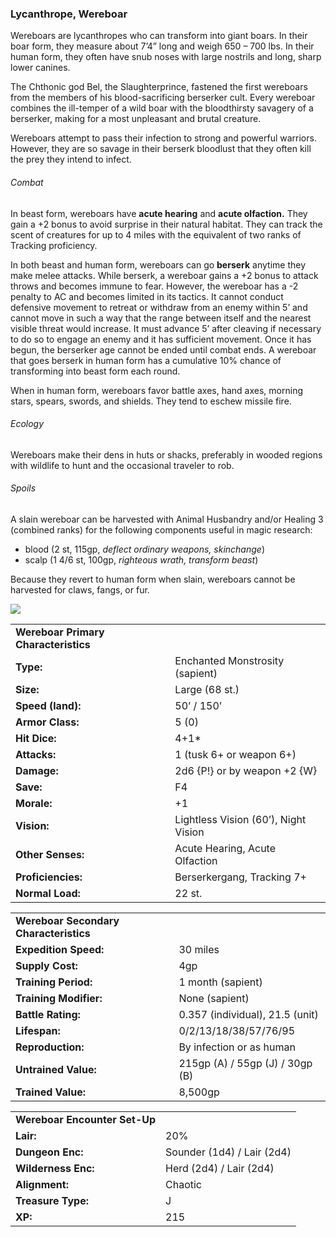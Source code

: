 ### Lycanthrope, Wereboar

Wereboars are lycanthropes who can transform into giant boars. In their boar form, they measure about 7’4” long and weigh 650 – 700 lbs. In their human form, they often have snub noses with large nostrils and long, sharp lower canines.

The Chthonic god Bel, the Slaughterprince, fastened the first wereboars from the members of his blood-sacrificing berserker cult. Every wereboar combines the ill-temper of a wild boar with the bloodthirsty savagery of a berserker, making for a most unpleasant and brutal creature.

Wereboars attempt to pass their infection to strong and powerful warriors. However, they are so savage in their berserk bloodlust that they often kill the prey they intend to infect.

###### Combat

In beast form, wereboars have **acute hearing** and **acute olfaction.** They gain a +2 bonus to avoid surprise in their natural habitat. They can track the scent of creatures for up to 4 miles with the equivalent of two ranks of Tracking proficiency.

In both beast and human form, wereboars can go **berserk** anytime they make melee attacks. While berserk, a wereboar gains a +2 bonus to attack throws and becomes immune to fear. However, the wereboar has a -2 penalty to AC and becomes limited in its tactics. It cannot conduct defensive movement to retreat or withdraw from an enemy within 5’ and cannot move in such a way that the range between itself and the nearest visible threat would increase. It must advance 5’ after cleaving if necessary to do so to engage an enemy and it has sufficient movement. Once it has begun, the berserker age cannot be ended until combat ends. A wereboar that goes berserk in human form has a cumulative 10% chance of transforming into beast form each round.

When in human form, wereboars favor battle axes, hand axes, morning stars, spears, swords, and shields. They tend to eschew missile fire.

###### Ecology

Wereboars make their dens in huts or shacks, preferably in wooded regions with wildlife to hunt and the occasional traveler to rob.

###### Spoils

A slain wereboar can be harvested with Animal Husbandry and/or Healing 3 (combined ranks) for the following components useful in magic research:

* blood (2 st, 115gp, *deflect ordinary weapons, skinchange*)
* scalp (1 4/6 st, 100gp, *righteous wrath, transform beast*)

Because they revert to human form when slain, wereboars cannot be harvested for claws, fangs, or fur.

![](data:image/png;base64...)

|  |  |
| --- | --- |
| **Wereboar Primary Characteristics** | |
| **Type:** | Enchanted Monstrosity (sapient) |
| **Size:** | Large (68 st.) |
| **Speed (land):** | 50’ / 150’ |
| **Armor Class:** | 5 (0) |
| **Hit Dice:** | 4+1\* |
| **Attacks:** | 1 (tusk 6+ or weapon 6+) |
| **Damage:** | 2d6 {P!} or by weapon +2 {W} |
| **Save:** | F4 |
| **Morale:** | +1 |
| **Vision:** | Lightless Vision (60’), Night Vision |
| **Other Senses:** | Acute Hearing, Acute Olfaction |
| **Proficiencies:** | Berserkergang, Tracking 7+ |
| **Normal Load:** | 22 st. |

|  |  |
| --- | --- |
| **Wereboar Secondary Characteristics** | |
| **Expedition Speed:** | 30 miles |
| **Supply Cost:** | 4gp |
| **Training Period:** | 1 month (sapient) |
| **Training Modifier:** | None (sapient) |
| **Battle Rating:** | 0.357 (individual), 21.5 (unit) |
| **Lifespan:** | 0/2/13/18/38/57/76/95 |
| **Reproduction:** | By infection or as human |
| **Untrained Value:** | 215gp (A) / 55gp (J) / 30gp (B) |
| **Trained Value:** | 8,500gp |

|  |  |
| --- | --- |
| **Wereboar Encounter Set-Up** | |
| **Lair:** | 20% |
| **Dungeon Enc:** | Sounder (1d4) / Lair (2d4) |
| **Wilderness Enc:** | Herd (2d4) / Lair (2d4) |
| **Alignment:** | Chaotic |
| **Treasure Type:** | J |
| **XP:** | 215 |
